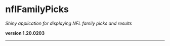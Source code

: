 # nflFamilyPicks

*Shiny application for displaying NFL family picks and results*

**version 1.20.0203**

----------
